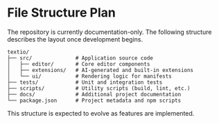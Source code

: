 # File Structure Plan

The repository is currently documentation-only. The following structure describes the layout once development begins.

```
textio/
├── src/              # Application source code
│   ├── editor/       # Core editor components
│   ├── extensions/   # AI-generated and built-in extensions
│   └── ui/           # Rendering logic for manifests
├── tests/            # Unit and integration tests
├── scripts/          # Utility scripts (build, lint, etc.)
├── docs/             # Additional project documentation
└── package.json      # Project metadata and npm scripts
```

This structure is expected to evolve as features are implemented.
